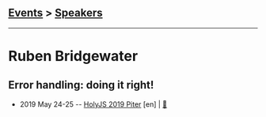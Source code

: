 ## [Events](../README.md) > [Speakers](../speakers.md)
---

# Ruben Bridgewater

## Error handling: doing it right!
- 2019 May 24-25 -- [HolyJS 2019 Piter](https://youtu.be/bJ3glfA-jqo) [en] | [:notebook:](https://assets.ctfassets.net/nn534z2fqr9f/6mtehQ3oGlucgD3yxfSxpe/39a5cd1671a7c788b52773a4490a1914/Ruben_Bridgewater_Error_handling_doing_it_right.pdf)  
